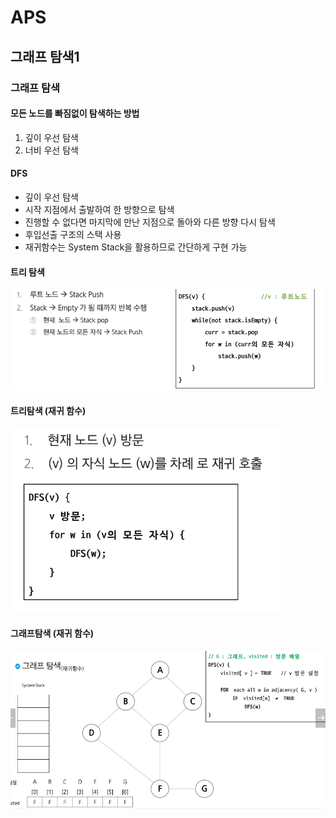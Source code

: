 # APS
## 그래프 탐색1

### 그래프 탐색

#### 모든 노드를 빠짐없이 탐색하는 방법
1. 깊이 우선 탐색
2. 너비 우선 탐색

#### DFS
- 깊이 우선 탐색
- 시작 지점에서 출발하여 한 방향으로 탐색
- 진행할 수 없다면 마지막에 만난 지점으로 돌아와 다른 방향 다시 탐색
- 후입선출 구조의 스택 사용
- 재귀함수는 System Stack을 활용하므로 간단하게 구현 가능

#### 트리 탐색
![alt text](image.png)

#### 트리탐색 (재귀 함수)
![alt text](image-1.png)

#### 그래프탐색 (재귀 함수)
![alt text](image-2.png)

